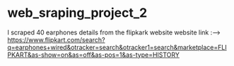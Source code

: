# web_sraping_project_2

I scraped 40 earphones details from the flipkark website 
website link :--> https://www.flipkart.com/search?q=earphones+wired&otracker=search&otracker1=search&marketplace=FLIPKART&as-show=on&as=off&as-pos=1&as-type=HISTORY
